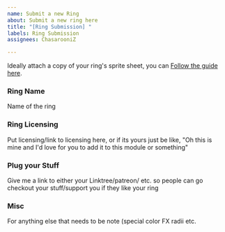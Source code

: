```yaml
---
name: Submit a new Ring
about: Submit a new ring here
title: "[Ring Submission] "
labels: Ring Submission
assignees: ChasarooniZ

---
```


Ideally attach a copy of your ring's sprite sheet, you can [Follow the guide here](https://github.com/ChasarooniZ/More-Dynamic-Token-Rings?tab=readme-ov-file#creating-new-rings).

### Ring Name
Name of the ring

### Ring Licensing
Put licensing/link to licensing here, or if its yours just be like, "Oh this is mine and I'd love for you to add it to this module or something"

### Plug your Stuff
 Give me a link to either your Linktree/patreon/ etc. so people can go checkout your stuff/support you if they like your ring

### Misc
For anything else that needs to be note (special color FX radii etc.
